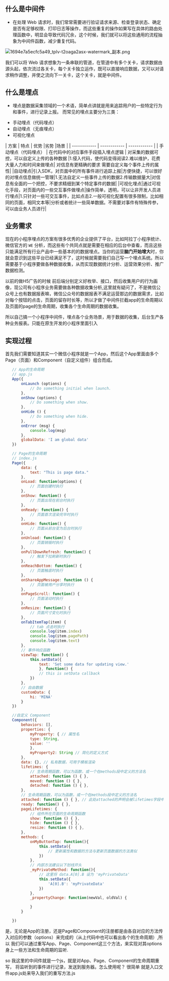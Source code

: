 
## 什么是中间件
- 在处理 Web 请求时，我们常常需要进行验证请求来源、检查登录状态、确定是否有足够权限、打印日志等操作，而这些重复的操作如果写在具体的路由处理函数中，明显会导致代码冗余，这个时候，我们就可以将这些通用的流程抽象为中间件函数，减少重复代码。

![1694e7a5ecfc5a49_tplv-t2oaga2asx-watermark_副本.png](https://p9-juejin.byteimg.com/tos-cn-i-k3u1fbpfcp/82285421225f4f46807ae22b6cab03bf~tplv-k3u1fbpfcp-watermark.image?)

我们可以将 Web 请求想象为一条串联的管道，在管道中有多个关卡，请求数据由源头起，依次流过各关卡，每个关卡独立运作，既可以直接响应数据，又可以对请求稍作调整，并使之流向下一关卡，这个关卡，就是中间件。

## 什么是埋点
- 埋点是数据采集领域的一个术语，简单点讲就是用来追踪用户的一些特定行为和事件，进行记录上报。 而常见的埋点主要分为三类：

* 手动埋点（代码埋点）
* 自动埋点（无痕埋点）
* 可视化埋点

| 方案 | 特点 | 优势 |劣势 |场景 |
| ------------ | ------------ | ------------ |
| 手动埋点（代码埋点） | 在代码中的对应事件手段插入埋点逻辑 | 对采集的数据可控，可以自定义上传的各种数据 |1.侵入代码，使代码变得阅读2.难以维护，花费大量人力和时间来做埋点| 对信息有更精确的要求 需要自定义每个事件上传的属性|
|自动埋点|引入SDK，对页面中的所有事件进行追踪上报|方便快捷，可以很好的对埋点信息做统一管理|1.无法自定义一些事件上传的数据2.传输数据量大|对信息有全面的一个把控，不要求精细到某个特定事件的数据|
|可视化埋点|通过可视化手段，对页面内的一些交互事件做埋点|操作简单，透明，可以让非开发人员进行埋点|1.只针对一些可交互事件，比如点击2.一般可视化配置有很多限制，比如相同的页面，相同文本等|分析或者统计一些简单数据。不需要对事件有特殊传参，可以由业务人员进行|


## 业务需求
现在的小程序埋点的方案有很多优秀的企业提供了平台，比如阿拉丁小程序统计、微信官方的 `WE` 分析，而这些有个共同点就是需要在相应的后台中查看，而且这些只能满足所有行业产品中一些基本的的数据埋点。当你的运营**脑门开始增大**时，你就会意识到这些平台已经满足不了，这时候就需要我们自己写一个埋点系统。所以需要基于小程序要做各种数据收集，从而实现数据统计分析、运营效果分析、推广数据检测。

以前的做H5广告的时候 前后端分别定义好枚举、接口，然后收集用户的行为画像，现公司有小程序业务需要做各种数据收集分析,这里就有疑问了，不是微信公众号上也有数据报表嘛，微信公众号的数据报表不满足运营那边的数据需求，比如对每个按钮的点击，页面的留存时长等，所以才做了中间件拦截app的生命周期以及页面的page的生命周期，收集各个生命周期的数据收集。

所以自己搞一个小程序中间件，埋点各个业务场景，用于数据的收集，后台生产各种业务报表。只能在原生开发的小程序里面引入


## 实现过程
首先我们需要知道其实一个微信小程序就是一个App，然后这个App里面由多个Page（页面）和Component（自定义组件）组合而成。


 ```js
    // App的生命周期
    // app.js
    App({
        onLaunch (options) {
            // Do something initial when launch.
        },
        onShow (options) {
            // Do something when show.
        },
        onHide () {
            // Do something when hide.
        },
        onError (msg) {
            console.log(msg)
        },
        globalData: 'I am global data'
    })

    // Page的生命周期
    // index.js
    Page({
        data: {
            text: "This is page data."
        },
        onLoad: function(options) {
            // 页面创建时执行
        },
        onShow: function() {
            // 页面出现在前台时执行
        },
        onReady: function() {
            // 页面首次渲染完毕时执行
        },
        onHide: function() {
            // 页面从前台变为后台时执行
        },
        onUnload: function() {
            // 页面销毁时执行
        },
        onPullDownRefresh: function() {
            // 触发下拉刷新时执行
        },
        onReachBottom: function() {
            // 页面触底时执行
        },
        onShareAppMessage: function () {
            // 页面被用户分享时执行
        },
        onPageScroll: function() {
            // 页面滚动时执行
        },
        onResize: function() {
            // 页面尺寸变化时执行
        },
        onTabItemTap(item) {
            // tab 点击时执行
            console.log(item.index)
            console.log(item.pagePath)
            console.log(item.text)
        },
        // 事件响应函数
        viewTap: function() {
            this.setData({
                text: 'Set some data for updating view.'
                }, function() {
                // this is setData callback
            })
        },
        // 自由数据
        customData: {
            hi: 'MINA'
        }
    })

    //自定义 Component
    Component({
        behaviors: [],
        properties: {
            myProperty: { // 属性名
            type: String,
            value: ''
            },
            myProperty2: String // 简化的定义方式
        },
        data: {}, // 私有数据，可用于模板渲染
        lifetimes: {
            // 生命周期函数，可以为函数，或一个在methods段中定义的方法名
            attached: function () { },
            moved: function () { },
            detached: function () { },
        },
        // 生命周期函数，可以为函数，或一个在methods段中定义的方法名
        attached: function () { }, // 此处attached的声明会被lifetimes字段中的声明覆盖
        ready: function() { },
        pageLifetimes: {
            // 组件所在页面的生命周期函数
            show: function () { },
            hide: function () { },
            resize: function () { },
        },
        methods: {
            onMyButtonTap: function(){
                this.setData({
                    // 更新属性和数据的方法与更新页面数据的方法类似
                })
            },
            // 内部方法建议以下划线开头
            _myPrivateMethod: function(){
                // 这里将 data.A[0].B 设为 'myPrivateData'
                this.setData({
                    'A[0].B': 'myPrivateData'
                })
            },
            _propertyChange: function(newVal, oldVal) {

            }
        }

    })

 ```

是，无论是App的注册，还是Page和Component的注册都是由各自对应的方法传入对应的参数（options）来完成的（从上代码中也可以看出各个的生命周期）​,所以 我们可以通过重写App、Page、Component这三个方法，来实现对其options身上一些方法和生命周期的监听.

so 我这里的中间件就是一个js，就是对App、Page、Component的生命周期重写， 将监听到的事件进行记录，发送到服务器。怎么使用呢？ 很简单 就是入口文件app.js处来导入我们的重写方法.js

```js
    
```



